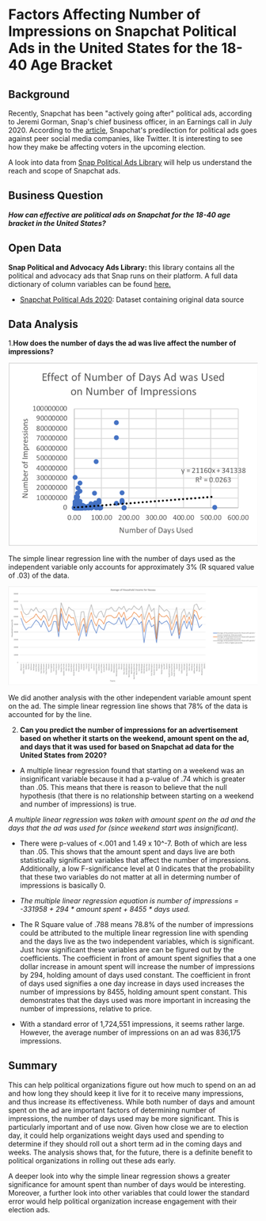# Factors Affecting Number of Impressions on Snapchat Political Ads in the United States for the 18-40 Age Bracket 
## Background
Recently, Snapchat has been "actively going after" political ads, according to Jeremi Gorman, Snap's chief business officer, in an Earnings call in July 2020. According to the [article](https://mashable.com/article/snapchat-political-ads-q2-2020-earnings/), Snapchat's predilection for political ads goes against peer social media companies, like Twitter. It is interesting to see how they make be affecting voters in the upcoming election.

A look into data from [Snap Political Ads Library](https://www.snap.com/en-US/political-ads/) will help us understand the reach and scope of Snapchat ads.

## Business Question
___How can effective are political ads on Snapchat for the 18-40 age bracket in the United States?___

## Open Data 
__Snap Political and Advocacy Ads Library:__ this library contains all the political and advocacy ads that Snap runs on their platform. A full data dictionary of column variables can be found [here.](https://github.com/skang06/snapchat_political_ads_2020/blob/master/readme.txt)
- [Snapchat Political Ads 2020](https://github.com/skang06/snapchat_political_ads_2020/blob/master/PoliticalAds.csv): Dataset containing original data source

## Data Analysis 

1.__How does the number of days the ad was live affect the number of impressions?__

![alt text](https://github.com/skang06/snapchat_political_ads_2020/blob/master/days_used.png)

The simple linear regression line with the number of days used as the independent variable only accounts for approximately 3% (R squared value of .03) of the data.

![alt text](https://github.com/skang06/baltimore-nassau-county/blob/master/nassaupivot1.png)

We did another analysis with the other independent variable amount spent on the ad. The simple linear regression line shows that 78% of the data is accounted for by the line. 

2. __Can you predict the number of impressions for an advertisement based on whether it starts on the weekend, amount spent on the ad, and days that it was used for based on Snapchat ad data for the United States from 2020?__

- A multiple linear regression found that starting on a weekend was an insignificant variable because it had a p-value of .74 which is greater than .05. This means that there is reason to believe that the null hypothesis (that there is no relationship between starting on a weekend and number of impressions) is true. 

_A multiple linear regression was taken with amount spent on the ad and the days that the ad was used for (since weekend start was insignificant)._ 

- There were p-values of <.001 and 1.49 x 10^-7. Both of which are less than .05. This shows that the amount spent and days live are both statistically significant variables that affect the number of impressions. Additionally, a low F-significance level at 0 indicates that the probability that these two variables do not matter at all in determing number of impressions is basically 0. 

- _The multiple linear regression equation is number of impressions = -331958 + 294 * amount spent + 8455 * days used._

- The R Square value of .788 means 78.8% of the number of impressions could be attributed to the multiple linear regression line with spending and the days live as the two independent variables, which is significant. Just how significant these variables are can be figured out by the coefficients. The coefficient in front of amount spent signifies that a one dollar increase in amount spent will increase the number of impressions by 294, holding amount of days used constant. The coefficient in front of days used signifies a one day increase in days used increases the number of impressions by 8455, holding amount spent constant. This demonstrates that the days used was more important in increasing the number of impressions, relative to price.

- With a standard error of 1,724,551 impressions, it seems rather large. However, the average number of impressions on an ad was 836,175 impressions.

## Summary
This can help political organizations figure out how much to spend on an ad and how long they should keep it live for it to receive many impressions, and thus increase its effectiveness. While both number of days and amount spent on the ad are important factors of determining number of impressions, the number of days used may be more significant. This is particularly important and of use now. Given how close we are to election day, it could help organizations weight days used and spending to determine if they should roll out a short term ad in the coming days and weeks. The analysis shows that, for the future, there is a definite benefit to political organizations in rolling out these ads early. 

A deeper look into why the simple linear regression shows a greater significance for amount spent than number of days would be interesting. Moreover, a further look into other variables that could lower the standard error would help political organization increase engagement with their election ads.
